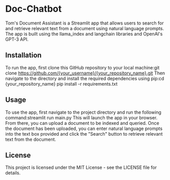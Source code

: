 # Doc-Chatbot
Tom's Document Assistant is a Streamlit app that allows users to search for and retrieve relevant text from a document using natural language prompts. The app is built using the llama_index and langchain libraries and OpenAI's GPT-3 API.
## Installation
To run the app, first clone this GitHub repository to your local machine:git clone https://github.com/{your_username}/{your_repository_name}.git
Then navigate to the directory and install the required dependencies using pip:cd {your_repository_name}
pip install -r requirements.txt
## Usage
To use the app, first navigate to the project directory and run the following command:streamlit run main.py
This will launch the app in your browser. From there, you can upload a document to be indexed and queried. Once the document has been uploaded, you can enter natural language prompts into the text box provided and click the "Search" button to retrieve relevant text from the document.
## License
This project is licensed under the MIT License - see the LICENSE file for details.
